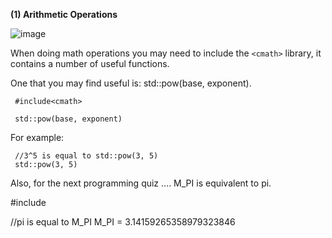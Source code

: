 **(1) Arithmetic Operations**

![image](https://user-images.githubusercontent.com/71806917/112998433-a9c9fa00-918b-11eb-9997-9dbe09468104.png)

When doing math operations you may need to include the ```<cmath>``` library, it contains a number of useful functions.

One that you may find useful is: std::pow(base, exponent).

     #include<cmath>

     std::pow(base, exponent)
For example:

     //3^5 is equal to std::pow(3, 5)
     std::pow(3, 5)
Also, for the next programming quiz …. M_PI is equivalent to pi.

 #include<cmath>

 //pi is equal to M_PI
M_PI = 3.14159265358979323846
